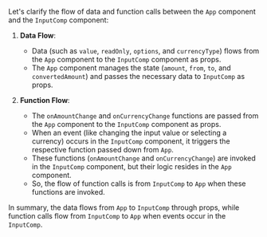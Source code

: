 Let's clarify the flow of data and function calls between the `App` component and the `InputComp` component:

1. **Data Flow**:
   - Data (such as `value`, `readOnly`, `options`, and `currencyType`) flows from the `App` component to the `InputComp` component as props.
   - The `App` component manages the state (`amount`, `from`, `to`, and `convertedAmount`) and passes the necessary data to `InputComp` as props.

2. **Function Flow**:
   - The `onAmountChange` and `onCurrencyChange` functions are passed from the `App` component to the `InputComp` component as props.
   - When an event (like changing the input value or selecting a currency) occurs in the `InputComp` component, it triggers the respective function passed down from `App`.
   - These functions (`onAmountChange` and `onCurrencyChange`) are invoked in the `InputComp` component, but their logic resides in the `App` component.
   - So, the flow of function calls is from `InputComp` to `App` when these functions are invoked.

In summary, the data flows from `App` to `InputComp` through props, while function calls flow from `InputComp` to `App` when events occur in the `InputComp`.
